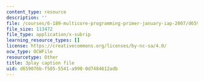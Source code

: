 ```yaml
---
content_type: resource
description: ''
file: /courses/6-189-multicore-programming-primer-january-iap-2007/d659076bf5855541a9900d7484612adb_Y1mrnc1hz9g.vtt
file_size: 113472
file_type: application/x-subrip
learning_resource_types: []
license: https://creativecommons.org/licenses/by-nc-sa/4.0/
ocw_type: OCWFile
resourcetype: Other
title: 3play caption file
uid: d659076b-f585-5541-a990-0d7484612adb
---
```

